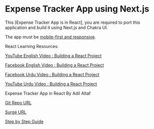 # Expense Tracker App using Next.js

This [Expense Tracker App is in React], you are required to port this application and build it using Next.js and Chakra UI.

The app must be [mobile-first and responsive](https://chakra-ui.com/docs/styled-system/responsive-styles).

React Learning Resources:

[YouTube English Video : Building a React Project](https://www.youtube.com/watch?v=q6GmIxnflfM)

[Facebook English Video : Building a React Project](https://www.facebook.com/piaic.main/videos/177715090441777/)

[Facebook Urdu Video : Building a React Project](https://www.facebook.com/imran82ali/videos/283949636075779/)

[YouTube Urdu Video : Building a React Project](https://www.youtube.com/watch?v=dkMba8oK55w)

Expense Tracker App in React By Adil Altaf

[Git Repo URL](https://github.com/adil-innovation-lab/react-expense-tracker)

[Surge URL](http://react-expense-tracker-adil.surge.sh/)

[Step by Step Guide](https://docs.google.com/document/d/1f6KBYJQAhwUzS0UtMzrshBWwOeYHH32kMAfuLIfuDgU/edit?usp=sharing)